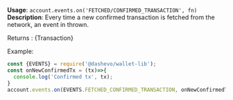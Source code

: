 **Usage**: `account.events.on('FETCHED/CONFIRMED_TRANSACTION', fn)`    
**Description**: Every time a new confirmed transaction is fetched from the network, an event in thrown.

Returns : {Transaction}

Example: 
```js
const {EVENTS} = require('@dashevo/wallet-lib');
const onNewConfirmedTx = (tx)=>{
  console.log('Confirmed tx', tx);
}
account.events.on(EVENTS.FETCHED_CONFIRMED_TRANSACTION, onNewConfirmedTx);
```
